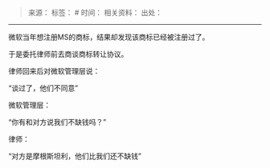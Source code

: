 > 来源：
> 标签： #
> 时间：
> 相关资料：
> 出处：
***

微软当年想注册MS的商标，结果却发现该商标已经被注册过了。

于是委托律师前去商谈商标转让协议。

律师回来后对微软管理层说：

“谈过了，他们不同意”

微软管理层：

“你有和对方说我们不缺钱吗？”

律师：

“对方是摩根斯坦利，他们比我们还不缺钱”